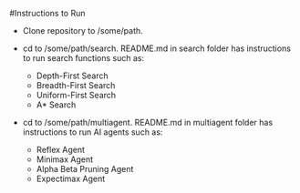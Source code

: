 #Instructions to Run

+ Clone repository to /some/path.

+ cd to /some/path/search. README.md in search folder has instructions to run search functions such as: 
	+ Depth-First Search
	+ Breadth-First Search
	+ Uniform-First Search
	+ A* Search

+ cd to /some/path/multiagent. README.md in multiagent folder has instructions to run AI agents such as: 
	+ Reflex Agent
	+ Minimax Agent
	+ Alpha Beta Pruning Agent
	+ Expectimax Agent